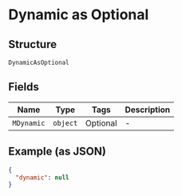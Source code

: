 
# Dynamic as Optional

## Structure

`DynamicAsOptional`

## Fields

| Name | Type | Tags | Description |
|  --- | --- | --- | --- |
| `MDynamic` | `object` | Optional | - |

## Example (as JSON)

```json
{
  "dynamic": null
}
```

